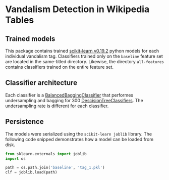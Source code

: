 # Vandalism Detection in Wikipedia Tables
## Trained models
This package contains trained [scikit-learn v0.19.2](http://scikit-learn.org/) python models for each individual vandalism tag. Classifiers trained only on the `baseline` feature set are located in the same-titled directory. Likewise, the directory `all-features` contains classifiers trained on the entire feature set.

## Classifier architecture
Each classifier is a [BalancedBaggingClassifier](http://contrib.scikit-learn.org/imbalanced-learn/stable/generated/imblearn.ensemble.BalancedBaggingClassifier.html#imblearn.ensemble.BalancedBaggingClassifier) that performes undersampling and bagging for 300 [DescisionTreeClassifiers](http://scikit-learn.org/stable/modules/generated/sklearn.tree.DecisionTreeClassifier.html). The undersampling rate is different for each classifier.

## Persistence
The models were serialized using the `scikit-learn joblib` library. The following code snipped demonstrates how a model can be loaded from disk.

```python
from sklearn.externals import joblib
import os

path = os.path.join('baseline', 'tag_1.pkl')
clf = joblib.load(path)
```
